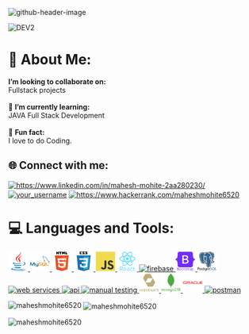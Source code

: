 ![github-header-image](![github-header-image](https://github.com/user-attachments/assets/61e5cdfe-aa7b-4c2a-8bad-9442844201f2))

![DEV2](https://github.com/MaheshMohite6520/MaheshMohite6520/assets/126685009/ef70834f-9409-4a6c-a1f4-ca16ad32e222)

# 💫 About Me: 
**I’m looking to collaborate on:**  <br>Fullstack projects<br><br>🌱 
**I’m currently learning:**  <br>JAVA Full Stack Development<br><br>💬 
**Fun fact:**  <br>I love to do Coding.

## 🌐 Connect with me:
<p align="left">
<a href="https://www.linkedin.com/in/maheshmohite6520/" target="blank"><img align="center" src="https://raw.githubusercontent.com/rahuldkjain/github-profile-readme-generator/master/src/images/icons/Social/linked-in-alt.svg" alt="https://www.linkedin.com/in/mahesh-mohite-2aa280230/" height="30" width="40" /></a>
<a href="https://leetcode.com/u/Mahesh_Mohite/" target="blank"><img align="center" src="https://raw.githubusercontent.com/rahuldkjain/github-profile-readme-generator/master/src/images/icons/Social/leet-code.svg" alt="your_username" height="30" width="40" /></a>
<a href="https://www.hackerrank.com/https://www.hackerrank.com/maheshmohite6520" target="blank"><img align="center" src="https://raw.githubusercontent.com/rahuldkjain/github-profile-readme-generator/master/src/images/icons/Social/hackerrank.svg" alt="https://www.hackerrank.com/maheshmohite6520" height="30" width="40" /></a>
</p>

# 💻 Languages and Tools:
<p align="left"> 
<a href="https://www.java.com" target="_blank" rel="noreferrer"> <img src="https://raw.githubusercontent.com/devicons/devicon/master/icons/java/java-original.svg" alt="java" width="40" height="40"/> </a> 
<a href="https://www.mysql.com/" target="_blank" rel="noreferrer"> <img src="https://raw.githubusercontent.com/devicons/devicon/master/icons/mysql/mysql-original-wordmark.svg" alt="mysql" width="40" height="40"/> </a>  
<a href="https://www.w3.org/html/" target="_blank" rel="noreferrer"> <img src="https://raw.githubusercontent.com/devicons/devicon/master/icons/html5/html5-original-wordmark.svg" alt="html5" width="40" height="40"/> </a> 
<a href="https://www.w3schools.com/css/" target="_blank" rel="noreferrer"> <img src="https://raw.githubusercontent.com/devicons/devicon/master/icons/css3/css3-original-wordmark.svg" alt="css3" width="40" height="40"/> </a>
<a href="https://developer.mozilla.org/en-US/docs/Web/JavaScript" target="_blank" rel="noreferrer"> <img src="https://raw.githubusercontent.com/devicons/devicon/master/icons/javascript/javascript-original.svg" alt="javascript" width="40" height="40"/> </a> 
<a href="https://reactjs.org/" target="_blank" rel="noreferrer"> <img src="https://raw.githubusercontent.com/devicons/devicon/master/icons/react/react-original-wordmark.svg" alt="react" width="40" height="40"/> </a>
<a href="https://firebase.google.com/" target="_blank" rel="noreferrer"> <img src="https://www.vectorlogo.zone/logos/firebase/firebase-icon.svg" alt="firebase" width="40" height="40"/> </a>
<a href="https://getbootstrap.com" target="_blank" rel="noreferrer"> <img src="https://raw.githubusercontent.com/devicons/devicon/master/icons/bootstrap/bootstrap-plain-wordmark.svg" alt="bootstrap" width="40" height="40"/> </a> 
<a href="https://www.postgresql.org/" target="_blank" rel="noreferrer">
  <img src="https://raw.githubusercontent.com/devicons/devicon/master/icons/postgresql/postgresql-original-wordmark.svg" alt="postgresql" width="40" height="40"/>
</a>
<a href="#" target="_blank" rel="noreferrer">
  <img src="https://via.placeholder.com/40x40.png?text=Web+Services" alt="web services" width="40" height="40"/>
</a>
<a href="#" target="_blank" rel="noreferrer">
  <img src="https://img.icons8.com/ios/50/000000/api-settings.png" alt="api" width="40" height="40"/>
</a>
<a href="#" target="_blank" rel="noreferrer">
  <img src="https://img.icons8.com/ios/50/000000/test.png" alt="manual testing" width="40" height="40"/>
</a>
<a href="https://hibernate.org/" target="_blank" rel="noreferrer">
  <img src="https://raw.githubusercontent.com/devicons/devicon/master/icons/hibernate/hibernate-plain-wordmark.svg" alt="hibernate" width="40" height="40"/>
</a>
  <a href="https://www.mongodb.com/" target="_blank" rel="noreferrer"> 
    <img src="https://raw.githubusercontent.com/devicons/devicon/master/icons/mongodb/mongodb-plain-wordmark.svg" alt="mongodb" width="40" height="40"/> 
  </a>
  <a href="https://www.oracle.com/database/" target="_blank" rel="noreferrer"> 
    <img src="https://raw.githubusercontent.com/devicons/devicon/master/icons/oracle/oracle-original.svg" alt="oracle" width="40" height="40"/> 
  </a>
  <a href="https://www.postman.com/" target="_blank" rel="noreferrer"> 
    <img src="https://www.vectorlogo.zone/logos/getpostman/getpostman-icon.svg" alt="postman" width="40" height="40"/> 
  </a>
</p>

<p><img align="left" src="https://github-readme-stats.vercel.app/api/top-langs?username=maheshmohite6520&show_icons=true&locale=en&layout=compact" alt="maheshmohite6520" /></p>

<p>&nbsp;<img align="center" src="https://github-readme-stats.vercel.app/api?username=maheshmohite6520&show_icons=true&locale=en" alt="maheshmohite6520" /></p>

<p><img align="center" src="https://github-readme-streak-stats.herokuapp.com/?user=maheshmohite6520&" alt="maheshmohite6520" /></p>
